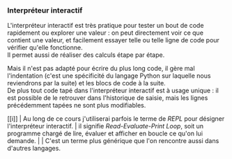 ### Interpréteur interactif

L'interpréteur interactif est très pratique pour tester un bout de code rapidement ou explorer une valeur : on peut directement voir ce que contient une valeur, et facilement essayer telle ou telle ligne de code pour vérifier qu'elle fonctionne.  
Il permet aussi de réaliser des calculs étape par étape.

Mais il n'est pas adapté pour écrire du plus long code, il gère mal l'indentation (c'est une spécificité du langage Python sur laquelle nous reviendrons par la suite) et les blocs de code à la suite.  
De plus tout code tapé dans l'interpréteur interactif est à usage unique : il est possible de le retrouver dans l'historique de saisie, mais les lignes précédemment tapées ne sont plus modifiables.

[[i]]
| Au long de ce cours j'utiliserai parfois le terme de *REPL* pour désigner l'interpréteur interactif.
| il signifie *Read-Evaluate-Print Loop*, soit un programme chargé de lire, évaluer et afficher en boucle ce qu'on lui demande.
|
| C'est un terme plus générique que l'on rencontre aussi dans d'autres langages.
